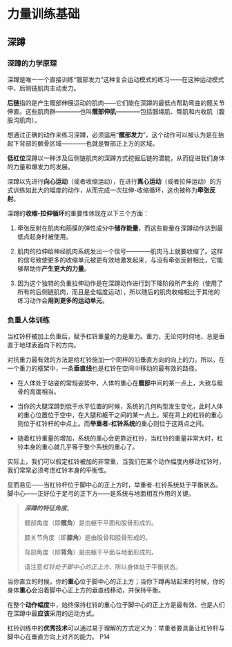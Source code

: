 # 力量训练基础

## 深蹲

### 深蹲的力学原理

深蹲是唯一一个直接训练“髋部发力”这种复合运动模式的练习——在这种运动模式中，后侧链肌肉主动发力。

**后链**指的是产生髋部伸展运动的肌肉——它们能在深蹲的最低点帮助弯曲的髋关节伸直。这些肌肉群————也叫**髋部伸肌**————包括腘绳肌、臀肌和内收肌（腹股沟肌肉）。

想通过正确的动作来练习深蹲，必须运用“**髋部发力**”，这个动作可以被认为是在抬起下背部的骶骨区域————也就是臀部正上方的区域。

**低杠位**深蹲以一种涉及后侧链肌肉的深蹲方式挖掘后链的潜能，从而促进我们身体的力量和爆发力的发展。

深蹲以先进行**向心运动**（或者收缩运动），在进行**离心运动**（或者拉伸运动）的方式训练如此大的幅度的动作，从而完成一次拉伸-收缩循环，这也被称为**牵张反射**。

深蹲的**收缩-拉伸循环**的重要性体现在以下三个方面：

1. 牵张反射在肌肉和筋膜的弹性成分中**储存能量**，而这些能量在深蹲动作达到最低点起身时被使用。

2. 肌肉的拉伸给神经肌肉系统发出一个信号————肌肉马上就要收缩了。这样的信号致使更多的收缩单元被更有效地激发起来，与没有牵张反射相比，它能够帮助你**产生更大的力量**。

3. 因为这个独特的负重拉伸动作是在深蹲动作进行到下降阶段所产生的（使用了所有的后侧链肌肉，而且是全幅度运动），所以随后的肌肉收缩相比于其他的练习动作会**用到更多的运动单元**。

### 负重人体训练

当杠铃杆被加上负重后，赋予杠铃重量的力是重力。重力，无论何时何地，总是垂直于地球表面向下的方向。

对抗重力最有效的方法是给杠铃施加一个同样的沿垂直方向的向上的力。所以，在一个重力的框架中，一条**垂直线**也是杠铃在空间中移动的最有效的路径。

- 在人体处于站姿的常规姿势中，人体的重心在**髋部**中间的某一点上，大致与骶骨的高度相当。

- 当你的大腿深蹲到低于水平位置的时候，系统的几何构型发生变化，此时人体的重心位置位于空中，在大腿和躯干之间的某一点上。架在背上的杠铃的重心则位于杠铃杆的中点上。而**举重者-杠铃系统**的重心则位于这两点之间。

- 随着杠铃重量的增加，系统的重心会更靠近杠铃，当杠铃的重量非常大时，杠铃本身的重心就几乎等于整个系统的重心了。

实际上，我们可以假定杠铃被加的非常重，当我们在某个动作幅度内移动杠铃时，我们常常必须考虑杠铃本身的平衡性。

显而易见——当杠铃杆位于脚中心的正上方时，举重者-杠铃系统处于平衡状态。脚中心——正好位于足弓的正下方——是系统与地面相互作用的关键。

> ***深蹲的特征角度***。
>
> 髋部角度（即**髋角**）是由躯干平面和股骨形成的。
>
> 膝关节角度（即**膝角**）是由股骨和胫骨形成的。
>
> 背部角度（即**背角**）是由躯干平面与地面形成的。
>
> 请注意*杠铃处于脚中心的正上方*，所以身体处于平衡状态。

当你直立的时候，你的**重心**位于脚中心的正上方；当你下蹲再站起来的时候，你的身体**重心**会沿着脚中心正上方的垂直线移动，并保持平衡。

在整个**动作幅度**中，始终保持杠铃的重心位于脚中心的正上方是最有效、也是人们在深蹲中最**应该**采用的运动方式。

杠铃训练中的**优秀技术**可以通过易于理解的方式定义为：举重者要具备让杠铃杆与脚中心在垂直方向上对齐的能力。
P14
